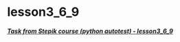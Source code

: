 # lesson3_6_9
 ***[Task from Stepik course (python autotest) - lesson3_6_9](https://stepik.org/lesson/237240/step/9?unit=209628&utm_campaign=moikrug&utm_medium=moikrug&utm_source=moikrug.ru)
<a href="https://stepik.org/course/575/syllabus" target="_blank" title="Stepik">***
